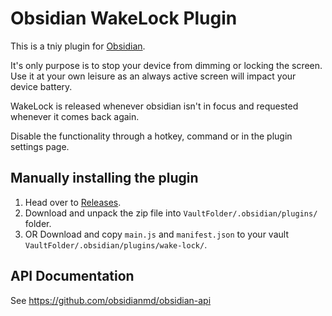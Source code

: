 # Obsidian WakeLock Plugin

This is a tniy plugin for [Obsidian](https://obsidian.md).

It's only purpose is to stop your device from dimming or locking the screen. Use it at your own leisure as an always active screen will impact your device battery.

WakeLock is released whenever obsidian isn't in focus and requested whenever it comes back again.

Disable the functionality through a hotkey, command or in the plugin settings page.

## Manually installing the plugin

1. Head over to [Releases](https://github.com/blotspot/obsidian-wake-lock/releases/latest).
1. Download and unpack the zip file into `VaultFolder/.obsidian/plugins/` folder.
1. OR Download and copy `main.js` and `manifest.json` to your vault `VaultFolder/.obsidian/plugins/wake-lock/`.

## API Documentation

See https://github.com/obsidianmd/obsidian-api

